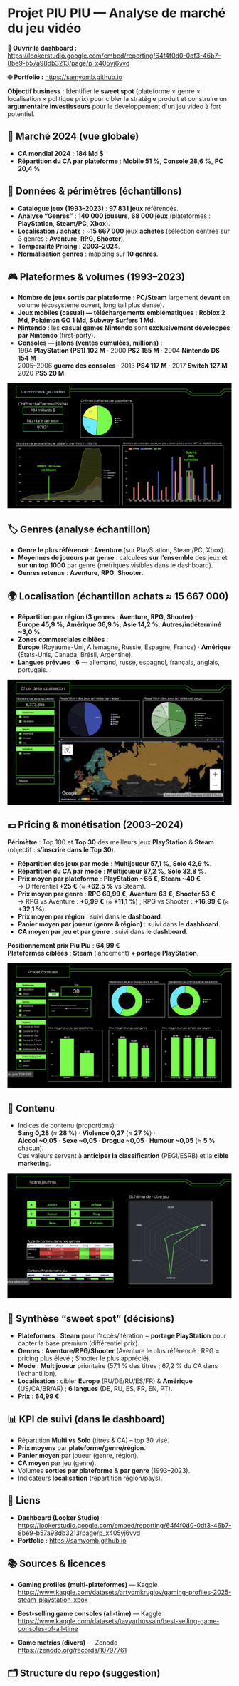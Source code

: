 # Projet PIU PIU — Analyse de marché du jeu vidéo
**🎯 Ouvrir le dashboard :** [https://lookerstudio.google.com/embed/reporting/64f4f0d0-0df3-46b7-8be9-b57a98db3213/page/p_x405yj6vvd ](https://lookerstudio.google.com/embed/reporting/64f4f0d0-0df3-46b7-8be9-b57a98db3213/page/p_6vqzv75vvd)

**🌐 Portfolio :** https://samyomb.github.io

**Objectif business :** Identifier le **sweet spot** (plateforme × genre × localisation × politique prix) pour cibler la stratégie produit et construire un **argumentaire investisseurs** pour le developpement d'un jeu vidéo à fort potentiel.


## 🔭 Marché 2024 (vue globale)
- **CA mondial 2024** : **184 Md $**
- **Répartition du CA par plateforme** : **Mobile 51 %**, **Console 28,6 %**, **PC 20,4 %**


## 🧾 Données & périmètres (échantillons)
- **Catalogue jeux (1993–2023)** : **97 831 jeux** référencés.
- **Analyse “Genres”** : **140 000 joueurs**, **68 000 jeux** (plateformes : **PlayStation**, **Steam/PC**, **Xbox**).
- **Localisation / achats** : ~**15 667 000** jeux **achetés** (sélection centrée sur 3 genres : **Aventure**, **RPG**, **Shooter**).
- **Temporalité Pricing** : **2003–2024**.
- **Normalisation genres** : mapping sur **10 genres**.


## 🎮 Plateformes & volumes (1993–2023)
- **Nombre de jeux sortis par plateforme** : **PC/Steam** largement **devant** en volume (écosystème ouvert, long tail plus dense).
- **Jeux mobiles (casual) — téléchargements emblématiques** : **Roblox 2 Md**, **Pokémon GO 1 Md**, **Subway Surfers 1 Md**.
- **Nintendo** : les **casual games Nintendo** sont **exclusivement développés par Nintendo** (first-party).
- **Consoles — jalons (ventes cumulées, millions)** :  
  1994 **PlayStation (PS1) 102 M** · 2000 **PS2 155 M** · 2004 **Nintendo DS 154 M** ·  
  2005–2006 **guerre des consoles** · 2013 **PS4 117 M** · 2017 **Switch 127 M** · 2020 **PS5 20 M**.

![Dashboard – Overview](lookerstudio/screenshot-overview.png)

## 🏷️ Genres (analyse échantillon)
- **Genre le plus référencé** : **Aventure** (sur PlayStation, Steam/PC, Xbox).
- **Moyennes de joueurs par genre** : calculées **sur l’ensemble** des jeux et **sur un top 1000** par genre (métriques visibles dans le dashboard).
- **Genres retenus** : **Aventure**, **RPG**, **Shooter**.


## 🌍 Localisation (échantillon achats ≈ 15 667 000)
- **Répartition par région (3 genres : Aventure, RPG, Shooter)** :  
  **Europe 45,9 %**, **Amérique 36,9 %**, **Asie 14,2 %**, **Autres/indéterminé ~3,0 %**.
- **Zones commerciales ciblées** :  
  **Europe** (Royaume-Uni, Allemagne, Russie, Espagne, France) · **Amérique** (États-Unis, Canada, Brésil, Argentine).
- **Langues prévues** : **6** — allemand, russe, espagnol, français, anglais, portugais.

![Dashboard – Localisation](lookerstudio/screenshot-localisation.png)

## 💶 Pricing & monétisation (2003–2024)
**Périmètre** : Top 100 et **Top 30** des meilleurs jeux **PlayStation** & **Steam** (objectif : **s’inscrire dans le Top 30**).

- **Répartition des jeux par mode** : **Multijoueur 57,1 %**, **Solo 42,9 %**.  
- **Répartition du CA par mode** : **Multijoueur 67,2 %**, **Solo 32,8 %**.
- **Prix moyen par plateforme** : **PlayStation ~65 €**, **Steam ~40 €**  
  → Différentiel **+25 €** (≈ **+62,5 %** vs Steam).
- **Prix moyen par genre** : **RPG 69,99 €**, **Aventure 63 €**, **Shooter 53 €**  
  → RPG vs Aventure : **+6,99 €** (≈ **+11,1 %**) ; RPG vs Shooter : **+16,99 €** (≈ **+32,1 %**).
- **Prix moyen par région** : suivi dans le **dashboard**.
- **Panier moyen par joueur (genre & région)** : suivi dans le **dashboard**.
- **CA moyen par jeu et par genre** : suivi dans le **dashboard**.

**Positionnement prix Piu Piu** : **64,99 €**  
**Plateformes ciblées** : **Steam** (lancement) **+ portage PlayStation**.

![Dashboard – Pricing](lookerstudio/screenshot-pricing.png)

## 🧩 Contenu
- Indices de contenu (proportions) :  
  **Sang 0,28** (≈ **28 %**) · **Violence 0,27** (≈ **27 %**) ·  
  **Alcool ~0,05** · **Sexe ~0,05** · **Drogue ~0,05** · **Humour ~0,05** (≈ **5 %** chacun).  
Ces valeurs servent à **anticiper la classification** (PEGI/ESRB) et la **cible marketing**.

![Dashboard – Contenu](lookerstudio/screenshot-contenu.png)

## 🧠 Synthèse “sweet spot” (décisions)
- **Plateformes** : **Steam** pour l’accès/itération + **portage PlayStation** pour capter la base premium (différentiel prix).  
- **Genres** : **Aventure/RPG/Shooter** (Aventure le plus référencé ; RPG = pricing plus élevé ; Shooter le plus apprécié).  
- **Mode** : **Multijoueur** prioritaire (57,1 % des titres ; 67,2 % du CA dans l’échantillon).  
- **Localisation** : cibler **Europe** (RU/DE/RU/ES/FR) & **Amérique** (US/CA/BR/AR) ; **6 langues** (DE, RU, ES, FR, EN, PT).  
- **Prix** : **64,99 €**


## 📊 KPI de suivi (dans le dashboard)
- Répartition **Multi vs Solo** (titres & CA) – top 30 visé.  
- **Prix moyens** par **plateforme/genre/région**.  
- **Panier moyen** par joueur (genre, région).  
- **CA moyen** par jeu (genre).  
- Volumes **sorties par plateforme** & **par genre** (1993–2023).  
- Indicateurs **localisation** (répartition région/pays).


## 🔗 Liens
- **Dashboard (Looker Studio)** : https://lookerstudio.google.com/embed/reporting/64f4f0d0-0df3-46b7-8be9-b57a98db3213/page/p_x405yj6vvd
- **Portfolio** : https://samyomb.github.io


## 📚 Sources & licences

- **Gaming profiles (multi-plateformes)** — Kaggle  
  https://www.kaggle.com/datasets/artyomkruglov/gaming-profiles-2025-steam-playstation-xbox  

- **Best-selling game consoles (all-time)** — Kaggle  
  https://www.kaggle.com/datasets/tayyarhussain/best-selling-game-consoles-of-all-time  

- **Game metrics (divers)** — Zenodo  
  https://zenodo.org/records/10797761  

## 🗂️ Structure du repo (suggestion)
